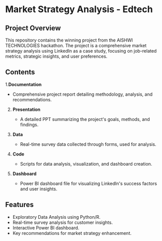 # Market Strategy Analysis - Edtech  

## Project Overview  
This repository contains the winning project from the  AISHWI TECHNOLOGIES hackathon. The project is a comprehensive market strategy analysis using LinkedIn as a case study, focusing on job-related metrics, strategic insights, and user preferences.  

## **Contents**  
1.**Documentation**  
   - Comprehensive project report detailing methodology, analysis, and recommendations.
     
2. **Presentation**  
   - A detailed PPT summarizing the project's goals, methods, and findings.   

3. **Data**  
   - Real-time survey data collected through forms, used for analysis.  

4. **Code**  
   - Scripts for data analysis, visualization, and dashboard creation.  

5. **Dashboard**  
   - Power BI dashboard file for visualizing LinkedIn's success factors and user insights.  

## **Features**  
- Exploratory Data Analysis using Python/R.  
- Real-time survey analysis for customer insights.  
- Interactive Power BI dashboard.  
- Key recommendations for market strategy enhancement.  

